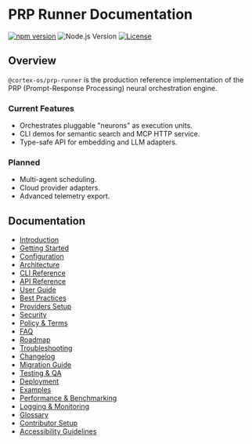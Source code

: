 # PRP Runner Documentation

[![npm version](https://img.shields.io/npm/v/@cortex-os/prp-runner)](https://www.npmjs.com/package/@cortex-os/prp-runner)
![Node.js Version](https://img.shields.io/badge/node-%3E=18-green)
[![License](https://img.shields.io/badge/license-Apache%202.0-blue)](../../LICENSE)

## Overview

`@cortex-os/prp-runner` is the production reference implementation of the PRP (Prompt-Response Processing) neural orchestration engine.

### Current Features
- Orchestrates pluggable "neurons" as execution units.
- CLI demos for semantic search and MCP HTTP service.
- Type-safe API for embedding and LLM adapters.

### Planned
- Multi-agent scheduling.
- Cloud provider adapters.
- Advanced telemetry export.

## Documentation

- [Introduction](./introduction.md)
- [Getting Started](./getting-started.md)
- [Configuration](./configuration.md)
- [Architecture](./architecture.md)
- [CLI Reference](./cli-reference.md)
- [API Reference](./api-reference.md)
- [User Guide](./user-guide.md)
- [Best Practices](./best-practices.md)
- [Providers Setup](./providers-setup.md)
- [Security](./security.md)
- [Policy & Terms](./policy-terms.md)
- [FAQ](./faq.md)
- [Roadmap](./roadmap.md)
- [Troubleshooting](./troubleshooting.md)
- [Changelog](./changelog.md)
- [Migration Guide](./migration-guide.md)
- [Testing & QA](./testing-qa.md)
- [Deployment](./deployment.md)
- [Examples](./examples.md)
- [Performance & Benchmarking](./performance-benchmarking.md)
- [Logging & Monitoring](./logging-monitoring.md)
- [Glossary](./glossary.md)
- [Contributor Setup](./contributor-setup.md)
- [Accessibility Guidelines](./accessibility-guidelines.md)
